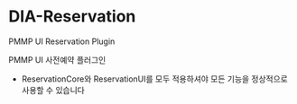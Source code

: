 # DIA-Reservation
PMMP UI Reservation Plugin

PMMP UI 사전예약 플러그인

* ReservationCore와 ReservationUI를 모두 적용하셔야 모든 기능을 정상적으로 사용할 수 있습니다
